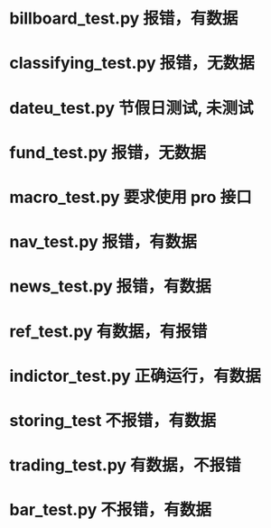 # billboard_test.py 报错，有数据
# classifying_test.py 报错，无数据
# dateu_test.py 节假日测试, 未测试
# fund_test.py 报错，无数据
# macro_test.py 要求使用 pro 接口
# nav_test.py 报错，有数据
# news_test.py 报错，有数据
# ref_test.py 有数据，有报错

# indictor_test.py 正确运行，有数据
# storing_test 不报错，有数据
# trading_test.py 有数据，不报错
# bar_test.py 不报错，有数据